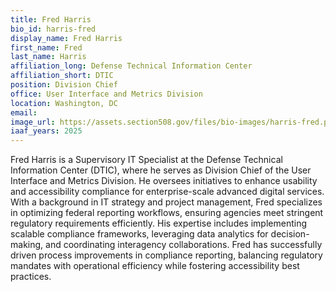 ```yaml
---
title: Fred Harris
bio_id: harris-fred
display_name: Fred Harris
first_name: Fred
last_name: Harris
affiliation_long: Defense Technical Information Center
affiliation_short: DTIC
position: Division Chief
office: User Interface and Metrics Division
location: Washington, DC
email: 
image_url: https://assets.section508.gov/files/bio-images/harris-fred.png
iaaf_years: 2025
---
```

Fred Harris is a Supervisory IT Specialist at the Defense Technical Information Center (DTIC), where he serves as Division Chief of the User Interface and Metrics Division. He oversees initiatives to enhance usability and accessibility compliance for enterprise-scale advanced digital services. With a background in IT strategy and project management, Fred specializes in optimizing federal reporting workflows, ensuring agencies meet stringent regulatory requirements efficiently. His expertise includes implementing scalable compliance frameworks, leveraging data analytics for decision-making, and coordinating interagency collaborations. Fred has successfully driven process improvements in compliance reporting, balancing regulatory mandates with operational efficiency while fostering accessibility best practices.